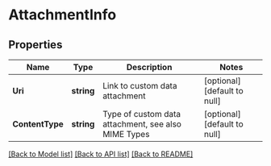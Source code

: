 # AttachmentInfo

## Properties
Name | Type | Description | Notes
------------ | ------------- | ------------- | -------------
**Uri** | **string** | Link to custom data attachment | [optional] [default to null]
**ContentType** | **string** | Type of custom data attachment, see also MIME Types | [optional] [default to null]

[[Back to Model list]](../README.md#documentation-for-models) [[Back to API list]](../README.md#documentation-for-api-endpoints) [[Back to README]](../README.md)


